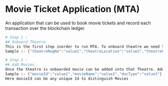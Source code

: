# Movie Ticket Application (MTA)
An application that can be used to book movie tickets and record each transaction over the blockchain ledger.
```sh
# Step 1 :
## Onboard Theatre
This is the first step inorder to run MTA. To onboard theatre we need to invoke `add_theatre` function which takes only 1 argument of JSON Object.
Sample :- {"theatreRegNo":"value1","theatreLocation":"value2","theatreName":"value3","numberOfScreens":"value4","docType":"value5"}

# Step 2 :
## Add Movies
Once the theatre is onboarded movie can be added into that Theatre. Adding movies will be done using credentials of Theatre. To add movies we need to invoke `add_movies` function which takes only 1 argument of JSON Object.
Sample :- {"movieId":"value1","movieName":"value2","docType":"value3"}
Here movieId can be any unique Id to distinguish Movies
```